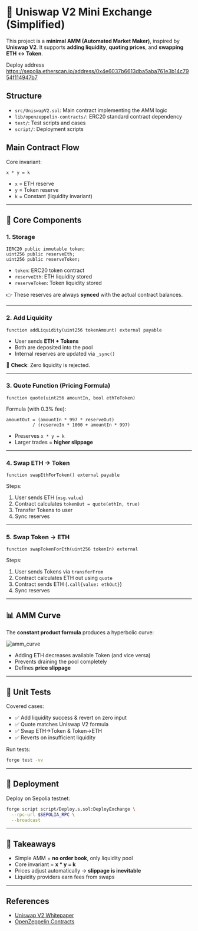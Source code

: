 # 🦄 Uniswap V2 Mini Exchange (Simplified)

This project is a **minimal AMM (Automated Market Maker)**, inspired by **Uniswap V2**.
It supports **adding liquidity**, **quoting prices**, and **swapping ETH ↔ Token**.

Deploy address https://sepolia.etherscan.io/address/0x4e6037b6613dba5aba761e3b14c7954f114947b7


## Structure

- `src/UniswapV2.sol`: Main contract implementing the AMM logic
- `lib/openzeppelin-contracts/`: ERC20 standard contract dependency
- `test/`: Test scripts and cases
- `script/`: Deployment scripts

## Main Contract Flow

Core invariant:

```
x * y = k
```

- `x` = ETH reserve
- `y` = Token reserve
- `k` = Constant (liquidity invariant)

---

## 🔑 Core Components

### 1. Storage
```solidity
IERC20 public immutable token;
uint256 public reserveEth;
uint256 public reserveToken;
```

- `token`: ERC20 token contract
- `reserveEth`: ETH liquidity stored
- `reserveToken`: Token liquidity stored

👉 These reserves are always **synced** with the actual contract balances.

---

### 2. Add Liquidity
```solidity
function addLiquidity(uint256 tokenAmount) external payable
```

- User sends **ETH + Tokens**
- Both are deposited into the pool
- Internal reserves are updated via `_sync()`

📌 **Check**: Zero liquidity is rejected.

---

### 3. Quote Function (Pricing Formula)

```solidity
function quote(uint256 amountIn, bool ethToToken)
```

Formula (with 0.3% fee):

```
amountOut = (amountIn * 997 * reserveOut)
          / (reserveIn * 1000 + amountIn * 997)
```

- Preserves `x * y = k`
- Larger trades = **higher slippage**

---

### 4. Swap ETH → Token

```solidity
function swapEthForToken() external payable
```

Steps:
1. User sends ETH (`msg.value`)
2. Contract calculates `tokenOut = quote(ethIn, true)`
3. Transfer Tokens to user
4. Sync reserves

---

### 5. Swap Token → ETH

```solidity
function swapTokenForEth(uint256 tokenIn) external
```

Steps:
1. User sends Tokens via `transferFrom`
2. Contract calculates ETH out using `quote`
3. Contract sends ETH (`.call{value: ethOut}`)
4. Sync reserves

---

## 📊 AMM Curve

The **constant product formula** produces a hyperbolic curve:

![amm_curve](https://pub-db67a7eda04943498d6a86fbf4df7e03.r2.dev/amm_curve.jpeg)

- Adding ETH decreases available Token (and vice versa)
- Prevents draining the pool completely
- Defines **price slippage**

---

## 🧪 Unit Tests

Covered cases:
- ✅ Add liquidity success & revert on zero input
- ✅ Quote matches Uniswap V2 formula
- ✅ Swap ETH→Token & Token→ETH
- ✅ Reverts on insufficient liquidity

Run tests:

```bash
forge test -vv
```

---

## 🚀 Deployment

Deploy on Sepolia testnet:

```bash
forge script script/Deploy.s.sol:DeployExchange \
  --rpc-url $SEPOLIA_RPC \
  --broadcast
```

---

## 📌 Takeaways

- Simple AMM = **no order book**, only liquidity pool
- Core invariant = **x * y = k**
- Prices adjust automatically → **slippage is inevitable**
- Liquidity providers earn fees from swaps

---


## References

- [Uniswap V2 Whitepaper](https://uniswap.org/whitepaper.pdf)
- [OpenZeppelin Contracts](https://github.com/OpenZeppelin/openzeppelin-contracts)
